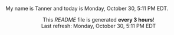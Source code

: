 My name is Tanner and today is Monday, October 30, 5:11 PM EDT.

<p align="center">This <i>README</i> file is generated <b>every 3 hours</b>!</br>Last refresh: Monday, October 30, 5:11 PM EDT<br /></p>
